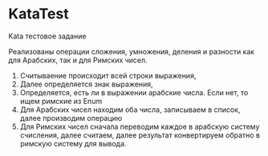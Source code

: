 # KataTest
Kata тестовое задание

Реализованы операции сложения, умножения, деления и разности как для Арабских, так и для Римских чисел.
1. Считываение происходит всей строки выражения, 
2. Далее определяется знак выражения,
3. Определяется, есть ли в выражении арабские числа. Если нет, то ищем римские из Enum
4. Для Арабских чисел находим оба числа, записываем в список, далее производим операцию
5. Для Римских чисел сначала переводим каждое в арабскую систему счисления, далее считаем, далее результат конвертируем обратно в римскую систему для вывода.
